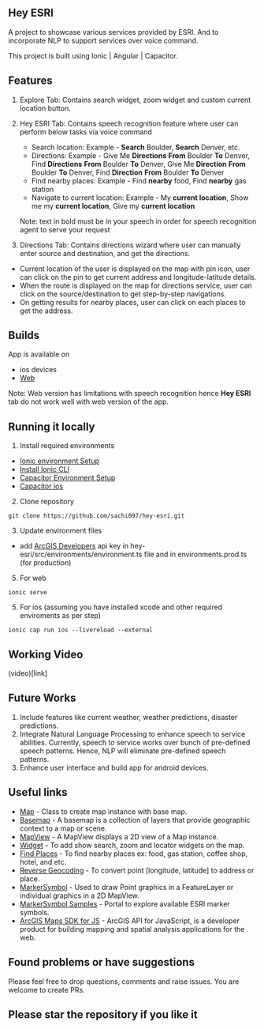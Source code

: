 ## Hey ESRI

A project to showcase various services provided by ESRI. And to incorporate NLP to support services over voice command.

This project is built using Ionic | Angular | Capacitor.

## Features

1) Explore Tab: Contains search widget, zoom widget and custom current location button.
2) Hey ESRI Tab: Contains speech recognition feature where user can perform below tasks via voice command
   - Search location: Example - **Search** Boulder, **Search** Denver, etc.
   - Directions: Example - Give Me **Directions** **From** Boulder **To** Denver, Find **Directions** **From** Boulder **To** Denver, Give Me **Direction** **From** Boulder **To** Denver, Find **Direction** **From** Boulder **To** Denver
   - Find nearby places: Example - Find **nearby** food, Find **nearby** gas station
   - Navigate to current location: Example  - My **current location**, Show me my **current location**, Give my **current location**
     
   Note: text in bold must be in your speech in order for speech recognition agent to serve your request
4) Directions Tab: Contains directions wizard where user can manually enter source and destination, and get the directions.

- Current location of the user is displayed on the map with pin icon, user can click on the pin to get current address and longitude-latitude details.
- When the route is displayed on the map for directions service, user can click on the source/destination to get step-by-step navigations.
- On getting results for nearby places, user can click on each places to get the address.

## Builds

App is available on 
- ios devices
- [Web](https://sparkling-banoffee-c32411.netlify.app)

Note: Web version has limitations with speech recognition hence **Hey ESRI** tab do not work well with web version of the app.

## Running it locally

1. Install required environments

- [Ionic environment Setup](https://ionicframework.com/docs/intro/environment)
- [Install Ionic CLI](https://ionicframework.com/docs/intro/cli)
- [Capacitor Environment Setup](https://capacitorjs.com/docs/getting-started/environment-setup)
- [Capacitor ios](https://capacitorjs.com/docs/ios)


2. Clone repository
```
git clone https://github.com/sachi097/hey-esri.git
```

3. Update environment files
   
- add [ArcGIS Developers](https://developers.arcgis.com/sign-up/) api key in hey-esri/src/environments/environment.ts file and in environments.prod.ts (for production)

5. For web
```
ionic serve
```

5. For ios (assuming you have installed xcode and other required enviroments as per step)
```
ionic cap run ios --livereload --external
```

## Working Video

(video)[link]

## Future Works

1. Include features like current weather, weather predictions, disaster predictions.
2. Integrate Natural Language Processing to enhance speech to service abilities. Currently, speech to service works over bunch of pre-defined speech patterns. Hence, NLP will eliminate pre-defined speech patterns.
3. Enhance user interface and build app for android devices.

## Useful links

- [Map](https://developers.arcgis.com/javascript/latest/api-reference/esri-Map.html) - Class to create map instance with base map.
- [Basemap](https://developers.arcgis.com/javascript/latest/api-reference/esri-Basemap.html) - A basemap is a collection of layers that provide geographic context to a map or scene.
- [⁠MapView](https://developers.arcgis.com/javascript/latest/api-reference/esri-views-MapView.html) - A MapView displays a 2D view of a Map instance.
- [Widget](https://developers.arcgis.com/javascript/latest/api-reference/esri-widgets-Widget.html) - To add show search, zoom and locator widgets on the map. 
- [Find Places](https://developers.arcgis.com/javascript/latest/tutorials/find-places/) - To find nearby places ex: food, gas station, coffee shop, hotel, and etc.
- [Reverse Geocoding](https://developers.arcgis.com/javascript/latest/tutorials/reverse-geocode/) - To convert point [longitude, latitude] to address or place.
- [MarkerSymbol](https://developers.arcgis.com/javascript/latest/api-reference/esri-symbols-MarkerSymbol.html) - Used to draw Point graphics in a FeatureLayer or individual graphics in a 2D MapView.
- [MarkerSymbol Samples](https://developers.arcgis.com/javascript/3/samples/portal_symbols/index.html) -  Portal to explore available ESRI marker symbols.
- [ArcGIS Maps SDK for JS](https://developers.arcgis.com/javascript/latest/) - ArcGIS API for JavaScript, is a developer product for building mapping and spatial analysis applications for the web.

## Found problems or have suggestions

Please feel free to drop questions, comments and raise issues.
You are welcome to create PRs.

## Please star the repository if you like it
